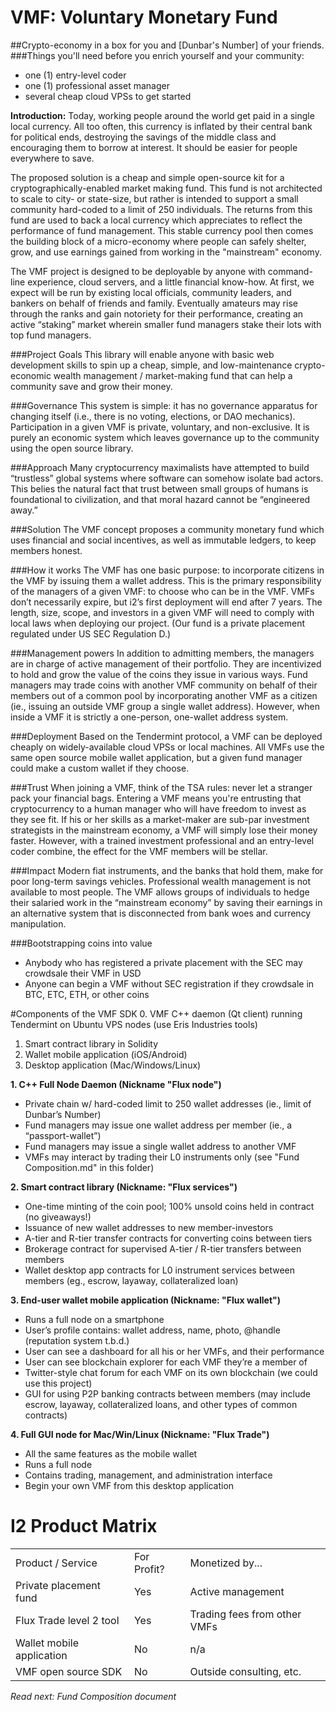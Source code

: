 # VMF: Voluntary Monetary Fund
##Crypto-economy in a box for you and [Dunbar's Number] of your friends.
###Things you'll need before you enrich yourself and your community: 
* one (1) entry-level coder
* one (1) professional asset manager
* several cheap cloud VPSs to get started

**Introduction:** Today, working people around the world get paid in a single local currency. All too often, this currency is inflated by their central bank for political ends, destroying the savings of the middle class and encouraging them to borrow at interest. It should be easier for people everywhere to save.

The proposed solution is a cheap and simple open-source kit for a cryptographically-enabled market making fund. This fund is not architected to scale to city- or state-size, but rather is intended to support a small community hard-coded to a limit of 250 individuals. The returns from this fund are used to back a local currency which appreciates to reflect the performance of fund management. This stable currency pool then comes the building block of a micro-economy where people can safely shelter, grow, and use earnings gained from working in the "mainstream" economy. 

The VMF project is designed to be deployable by anyone with command-line experience, cloud servers, and a little financial know-how.  At first, we expect will be run by existing local officials, community leaders, and bankers on behalf of friends and family. Eventually amateurs may rise through the ranks and gain notoriety for their performance, creating an active “staking” market wherein smaller fund managers stake their lots with top fund managers.

###Project Goals
This library will enable anyone with basic web development skills to spin up a cheap, simple, and low-maintenance crypto-economic wealth management / market-making fund that can help a community save and grow their money. 

###Governance
This system is simple: it has no governance apparatus for changing itself (i.e., there is no voting, elections, or DAO mechanics). Participation in a given VMF is private, voluntary, and non-exclusive. It is purely an economic system which leaves governance up to the community using the open source library.

###Approach
Many cryptocurrency maximalists have attempted to build “trustless” global systems where software can somehow isolate bad actors. This belies the natural fact that trust between small groups of humans is foundational to civilization, and that moral hazard cannot be “engineered away.” 

###Solution
The VMF concept proposes a community monetary fund which uses financial and social incentives, as well as immutable ledgers, to keep members honest.

###How it works
The VMF has one basic purpose: to incorporate citizens in the VMF by issuing them a wallet address. This is the primary responsibility of the managers of a given VMF: to choose who can be in the VMF. VMFs don’t necessarily expire, but i2’s first deployment will end after 7 years. The length, size, scope, and investors in a given VMF will need to comply with local laws when deploying our project. (Our fund is a private placement regulated under US SEC Regulation D.)

###Management powers
In addition to admitting members, the managers are in charge of active management of their portfolio. They are incentivized to hold and grow the value of the coins they issue in various ways. Fund managers may trade coins with another VMF community on behalf of their members out of a common pool by incorporating another VMF as a citizen (ie., issuing an outside VMF group a single wallet address). However, when inside a VMF it is strictly a one-person, one-wallet address system.

###Deployment
Based on the Tendermint protocol, a VMF can be deployed cheaply on widely-available cloud VPSs or local machines. All VMFs use the same open source mobile wallet application, but a given fund manager could make a custom wallet if they choose. 

###Trust
When joining a VMF, think of the TSA rules: never let a stranger pack your financial bags. Entering a VMF means you're entrusting that cryptocurrency to a human manager who will have freedom to invest as they see fit. If his or her skills as a market-maker are sub-par investment strategists in the mainstream economy, a VMF will simply lose their money faster. However, with a trained investment professional and an entry-level coder combine, the effect for the VMF members will be stellar.  

###Impact
Modern fiat instruments, and the banks that hold them, make for poor long-term savings vehicles. Professional wealth management is not available to most people. The VMF allows groups of individuals to hedge their salaried work in the “mainstream economy” by saving their earnings in an alternative system that is disconnected from bank woes and currency manipulation. 

###Bootstrapping coins into value
* Anybody who has registered a private placement with the SEC may crowdsale their VMF in USD
* Anyone can begin a VMF without SEC registration if they crowdsale in BTC, ETC, ETH, or other coins 

#Components of the VMF SDK
0. VMF C++ daemon (Qt client) running Tendermint on Ubuntu VPS nodes (use Eris Industries tools)
1. Smart contract library in Solidity
2. Wallet mobile application (iOS/Android)
3. Desktop application (Mac/Windows/Linux)

**1. C++ Full Node Daemon (Nickname "Flux node")**
* Private chain w/ hard-coded limit to 250 wallet addresses (ie., limit of Dunbar’s Number)
* Fund managers may issue one wallet address per member (ie., a “passport-wallet”)
* Fund managers may issue a single wallet address to another VMF
* VMFs may interact by trading their L0 instruments only (see "Fund Composition.md" in this folder)

**2. Smart contract library (Nickname: "Flux services")**
* One-time minting of the coin pool; 100% unsold coins held in contract (no giveaways!)
* Issuance of new wallet addresses to new member-investors
* A-tier and R-tier transfer contracts for converting coins between tiers 
* Brokerage contract for supervised A-tier / R-tier transfers between members
* Wallet desktop app contracts for L0 instrument services between members (eg., escrow, layaway, collateralized loan)

**3. End-user wallet mobile application (Nickname: "Flux wallet")**
* Runs a full node on a smartphone
* User’s profile contains: wallet address, name, photo, @handle (reputation system t.b.d.)
* User can see a dashboard for all his or her VMFs, and their performance
* User can see blockchain explorer for each VMF they’re a member of
* Twitter-style chat forum for each VMF on its own blockchain (we could use this project)
* GUI for using P2P banking contracts between members (may include escrow, layaway, collateralized loans, and other types of common contracts)

**4. Full GUI node for Mac/Win/Linux (Nickname: "Flux Trade")**
* All the same features as the mobile wallet
* Runs a full node
* Contains trading, management, and administration interface
* Begin your own VMF from this desktop application

# I2 Product Matrix

<table>
  <tr>
    <td>Product / Service</td>
    <td>For Profit?</td>
    <td>Monetized by...</td>
  </tr>
  <tr>
    <td>Private placement fund</td>
    <td>Yes</td>
    <td>Active management</td>
  </tr>
  <tr>
    <td>Flux Trade level 2 tool</td>
    <td>Yes</td>
    <td>Trading fees from other VMFs</td>
  </tr>
  <tr>
    <td>Wallet mobile application</td>
    <td>No</td>
    <td>n/a</td>
  </tr>
  <tr>
    <td>VMF open source SDK</td>
    <td>No</td>
    <td>Outside consulting, etc.</td>
  </tr>
</table>

*Read next: Fund Composition document*
